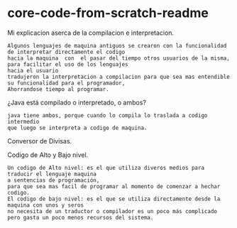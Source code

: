 # core-code-from-scratch-readme
Mi explicacion aserca de la compilacion e interpretacion.

    Algunos lenguajes de maquina antiguos se crearon con la funcionalidad de interpretar directamente el codigo
    hacia la maquina  con  el pasar del tiempo otros usuarios de la misma, para facilitar el uso de los lenguajes
    hacia el usuario
    tradujeron la interpretacion a compilacion para que sea mas entendible su funcionalidad para el programador,
    Ahorrandose tiempo al programar.

¿Java está compilado o interpretado, o ambos?
    
    java tiene ambos, porque cuando lo compila lo traslada a codigo intermedio
    que luego se interpreta a codigo de maquina.

Conversor de Divisas.

Codigo de Alto y Bajo nivel.
    
    Un codigo de Alto nivel: es el que utiliza diveros medios para traducir el lenguaje maquina
    a sentencias de programación,
    para que sea mas facil de programar al momento de comenzar a hechar codigo.
    El codigo de bajo nivel: es el que se utiliza directamente desde la maquina con unos y seros
    no necesita de un traductor o compilador es un poco más complicado pero gasta un poco menos recursos del sistema.
